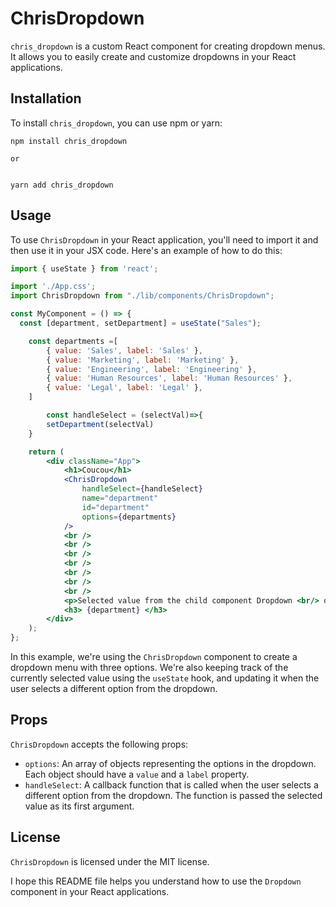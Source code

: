 # ChrisDropdown

`chris_dropdown` is a custom React component for creating dropdown menus. It allows you to easily create and customize dropdowns in your React applications.

## Installation

To install `chris_dropdown`, you can use npm or yarn:

```
npm install chris_dropdown

or


yarn add chris_dropdown
```

## Usage

To use `ChrisDropdown` in your React application, you'll need to import it and then use it in your JSX code. Here's an example of how to do this:

```jsx
import { useState } from 'react';

import './App.css';
import ChrisDropdown from "./lib/components/ChrisDropdown";

const MyComponent = () => {
  const [department, setDepartment] = useState("Sales");

    const departments =[
        { value: 'Sales', label: 'Sales' },
        { value: 'Marketing', label: 'Marketing' },
        { value: 'Engineering', label: 'Engineering' },
        { value: 'Human Resources', label: 'Human Resources' },
        { value: 'Legal', label: 'Legal' },
    ]

        const handleSelect = (selectVal)=>{
        setDepartment(selectVal)
    }

    return (
        <div className="App">
            <h1>Coucou</h1>
            <ChrisDropdown
                handleSelect={handleSelect}
                name="department"
                id="department"
                options={departments}
            />
            <br />
            <br />
            <br />
            <br />
            <br />
            <br />
            <br />
            <p>Selected value from the child component Dropdown <br/> displayed in the parent component App</p>
            <h3> {department} </h3>
        </div>
    );
};
```

In this example, we're using the `ChrisDropdown` component to create a dropdown menu with three options. We're also keeping track of the currently selected value using the `useState` hook, and updating it when the user selects a different option from the dropdown.

## Props

`ChrisDropdown` accepts the following props:

- `options`: An array of objects representing the options in the dropdown. Each object should have a `value` and a `label` property.
- `handleSelect`: A callback function that is called when the user selects a different option from the dropdown. The function is passed the selected value as its first argument.


## License

`ChrisDropdown` is licensed under the MIT license.

I hope this README file helps you understand how to use the `Dropdown` component in your React applications.